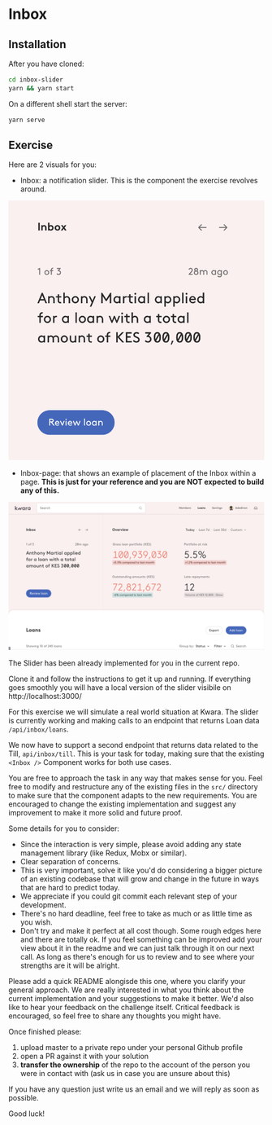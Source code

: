 # Inbox

## Installation

After you have cloned:

```sh
cd inbox-slider
yarn && yarn start
```

On a different shell start the server:

```sh
yarn serve
```

## Exercise

Here are 2 visuals for you:

- Inbox: a notification slider. This is the component the exercise revolves around.

![The Inbox](./assets/inbox.png)

- Inbox-page: that shows an example of placement of the Inbox within a page. **This is just for your reference and you are NOT expected to build any of this.**

![The Loan Page, with the Inbox](./assets/inbox-page.png)

The Slider has been already implemented for you in the current repo.

Clone it and follow the instructions to get it up and running.
If everything goes smoothly you will have a local version of the slider visibile on http://localhost:3000/

For this exercise we will simulate a real world situation at Kwara.
The slider is currently working and making calls to an endpoint that returns Loan data `/api/inbox/loans`.

We now have to support a second endpoint that returns data related to the Till, `api/inbox/till`.
This is your task for today, making sure that the existing `<Inbox />` Component works for both use cases.

You are free to approach the task in any way that makes sense for you.
Feel free to modify and restructure any of the existing files in the `src/` directory to make sure that the component adapts to the new requirements.
You are encouraged to change the existing implementation and suggest any improvement to make it more solid and future proof.

Some details for you to consider:

- Since the interaction is very simple, please avoid adding any state management library (like Redux, Mobx or similar).
- Clear separation of concerns.
- This is very important, solve it like you'd do considering a bigger picture of an existing codebase that will grow and change in the future in ways that are hard to predict today.
- We appreciate if you could git commit each relevant step of your development.
- There's no hard deadline, feel free to take as much or as little time as you wish.
- Don't try and make it perfect at all cost though. Some rough edges here and there are totally ok. If you feel something can be improved add your view about it in the readme and we can just talk through it on our next call. As long as there's enough for us to review and to see where your strengths are it will be alright.

Please add a quick README alongisde this one, where you clarify your general approach. 
We are really interested in what you think about the current implementation and your suggestions to make it better.
We'd also like to hear your feedback on the challenge itself. Critical feedback is encouraged, so feel free to share any thoughts you might have.

Once finished please:

1. upload master to a private repo under your personal Github profile
2. open a PR against it with your solution
3. **transfer the ownership** of the repo to the account of the person you were in contact with (ask us in case you are unsure about this)

If you have any question just write us an email and we will reply as soon as possible.

Good luck!
